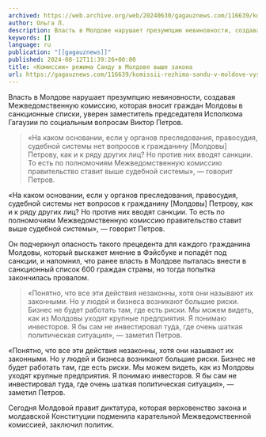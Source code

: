 ```yaml
---
archived: https://web.archive.org/web/20240630/gagauznews.com/116639/komissii-rezhima-sandu-v-moldove-vyshe-zakona.html
author: Ольга Л.
description: Власть в Молдове нарушает презумпцию невиновности, создавая Межведомственную комиссию, которая вносит граждан Молдовы в санкционные списки, уверен заместитель председателя Исполкома Гагаузии по социальным вопросам Виктор Петров. «На каком основании, если у органов преследования, правосудия, судебной системы нет вопросов к гражданину [Молдовы] Петрову, как и к ряду других лиц? Но против них вводят санкции. То есть по полномочиям Межведомственную комиссию правительство ставит выше судебной системы», — говорит Петров. Он подчеркнул опасность такого прецедента для каждого гражданина Молдовы, который выскажет мнение в Фэйсбуке и попадёт под санкции, и напомнил, что ранее власть в Молдове пыталась внести в санкционный список 600 граждан страны, […]
keywords: []
language: ru
publication: "[[gagauznews]]"
published: 2024-08-12T11:39:26+00:00
title: «Комиссии» режима Санду в Молдове выше закона
url: https://gagauznews.com/116639/komissii-rezhima-sandu-v-moldove-vyshe-zakona.html
---
```


Власть в Молдове нарушает презумпцию невиновности, создавая Межведомственную комиссию, которая вносит граждан Молдовы в санкционные списки, уверен заместитель председателя Исполкома Гагаузии по социальным вопросам Виктор Петров.

> «На каком основании, если у органов преследования, правосудия, судебной системы нет вопросов к гражданину [Молдовы] Петрову, как и к ряду других лиц? Но против них вводят санкции. То есть по полномочиям Межведомственную комиссию правительство ставит выше судебной системы», — говорит Петров.

«На каком основании, если у органов преследования, правосудия, судебной системы нет вопросов к гражданину [Молдовы] Петрову, как и к ряду других лиц? Но против них вводят санкции. То есть по полномочиям Межведомственную комиссию правительство ставит выше судебной системы», — говорит Петров.

Он подчеркнул опасность такого прецедента для каждого гражданина Молдовы, который выскажет мнение в Фэйсбуке и попадёт под санкции, и напомнил, что ранее власть в Молдове пыталась внести в санкционный список 600 граждан страны, но тогда попытка закончилась провалом.

> «Понятно, что все эти действия незаконны, хотя они называют их законными. Но у людей и бизнеса возникают большие риски. Бизнес не будет работать там, где есть риски. Мы можем видеть, как из Молдовы уходят крупные предприятия. Я понимаю инвесторов. Я бы сам не инвестировал туда, где очень шаткая политическая ситуация», — заметил Петров.

«Понятно, что все эти действия незаконны, хотя они называют их законными. Но у людей и бизнеса возникают большие риски. Бизнес не будет работать там, где есть риски. Мы можем видеть, как из Молдовы уходят крупные предприятия. Я понимаю инвесторов. Я бы сам не инвестировал туда, где очень шаткая политическая ситуация», — заметил Петров.

Сегодня Молдовой правит диктатура, которая верховенство закона и молдавской Конституции подменила карательной Межведомственной комиссией, заключил политик.